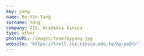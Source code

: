 ```yaml
---
key: yang
name: Bo-Yin Yang
surname: Yang
company: IIS, Academia Sinica
type: other
photoURL: /images/team/byyang.jpg
website: 'https://troll.iis.sinica.edu.tw/by-publ/'
---
```

